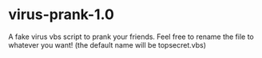 # virus-prank-1.0
A fake virus vbs script to prank your friends. Feel free to rename the file to whatever you want! (the default name will be topsecret.vbs) 
